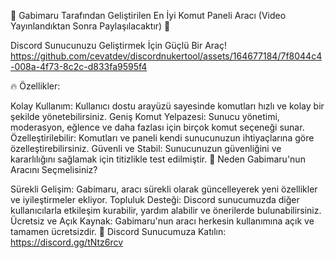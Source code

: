 
🚀 Gabimaru Tarafından Geliştirilen En İyi Komut Paneli Aracı (Video Yayınlandıktan Sonra Paylaşılacaktır) 🚀

Discord Sunucunuzu Geliştirmek İçin Güçlü Bir Araç!
https://github.com/cevatdev/discordnukertool/assets/164677184/7f8044c4-008a-4f73-8c2c-d833fa9595f4

🔥 Özellikler:

Kolay Kullanım: Kullanıcı dostu arayüzü sayesinde komutları hızlı ve kolay bir şekilde yönetebilirsiniz.
Geniş Komut Yelpazesi: Sunucu yönetimi, moderasyon, eğlence ve daha fazlası için birçok komut seçeneği sunar.
Özelleştirilebilir: Komutları ve paneli kendi sunucunuzun ihtiyaçlarına göre özelleştirebilirsiniz.
Güvenli ve Stabil: Sunucunuzun güvenliğini ve kararlılığını sağlamak için titizlikle test edilmiştir.
🌟 Neden Gabimaru'nun Aracını Seçmelisiniz?

Sürekli Gelişim: Gabimaru, aracı sürekli olarak güncelleyerek yeni özellikler ve iyileştirmeler ekliyor.
Topluluk Desteği: Discord sunucumuzda diğer kullanıcılarla etkileşim kurabilir, yardım alabilir ve önerilerde bulunabilirsiniz.
Ücretsiz ve Açık Kaynak: Gabimaru'nun aracı herkesin kullanımına açık ve tamamen ücretsizdir.
🔗 Discord Sunucumuza Katılın: https://discord.gg/tNtz6rcv
